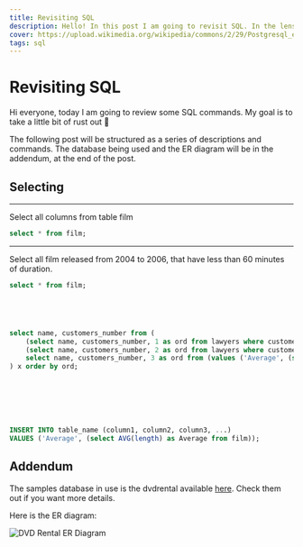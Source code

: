 ```yaml
---
title: Revisiting SQL
description: Hello! In this post I am going to revisit SQL. In the lenses of PostgreSQL
cover: https://upload.wikimedia.org/wikipedia/commons/2/29/Postgresql_elephant.svg
tags: sql
---
```


# Revisiting SQL

Hi everyone, today I am going to review some SQL commands. My goal is to take a little bit of rust out :rofl:

The following post will be structured as a series of descriptions and commands. The database
being used and the ER diagram will be in the addendum, at the end of the post.

## Selecting

---

Select all columns from table film

```sql
select * from film;
```

---

Select all film released from 2004 to 2006, that have less than 60 minutes of duration.

```sql
select * from film;





select name, customers_number from (
    (select name, customers_number, 1 as ord from lawyers where customers_number = (select MAX(customers_number) from lawyers) limit 1) union
    (select name, customers_number, 2 as ord from lawyers where customers_number = (select MIN(customers_number) from lawyers) limit 1) union
    select name, customers_number, 3 as ord from (values ('Average', (select CAST(AVG(customers_number) as int) from lawyers))) q(name, customers_number)
) x order by ord;







INSERT INTO table_name (column1, column2, column3, ...)
VALUES ('Average', (select AVG(length) as Average from film)); 

```


## Addendum

The samples database in use is the dvdrental available [here](https://www.postgresqltutorial.com/postgresql-getting-started/postgresql-sample-database/). Check them out if you want more details.

Here is the ER diagram:

![DVD Rental ER Diagram](https://www.postgresqltutorial.com/wp-content/uploads/2018/03/dvd-rental-sample-database-diagram.png "ER Diagram")